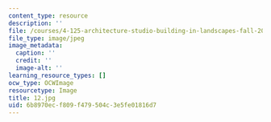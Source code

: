 ```yaml
---
content_type: resource
description: ''
file: /courses/4-125-architecture-studio-building-in-landscapes-fall-2002/6b8970ecf809f479504c3e5fe01816d7_12.jpg
file_type: image/jpeg
image_metadata:
  caption: ''
  credit: ''
  image-alt: ''
learning_resource_types: []
ocw_type: OCWImage
resourcetype: Image
title: 12.jpg
uid: 6b8970ec-f809-f479-504c-3e5fe01816d7
---
```

